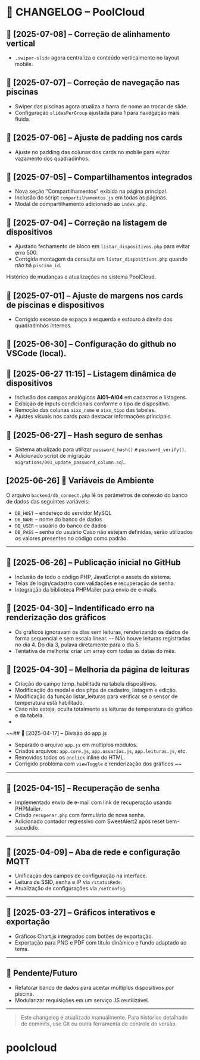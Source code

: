 # 📝 CHANGELOG – PoolCloud
## 📅 [2025-07-08] – Correção de alinhamento vertical
- `.swiper-slide` agora centraliza o conteúdo verticalmente no layout mobile.
## 📅 [2025-07-07] – Correção de navegação nas piscinas
- Swiper das piscinas agora atualiza a barra de nome ao trocar de slide.
- Configuração `slidesPerGroup` ajustada para 1 para navegação mais fluida.
## 📅 [2025-07-06] – Ajuste de padding nos cards
- Ajuste no padding das colunas dos cards no mobile para evitar vazamento dos quadradinhos.
## 📅 [2025-07-05] – Compartilhamentos integrados
- Nova seção "Compartilhamentos" exibida na página principal.
- Inclusão do script `compartilhamentos.js` em todas as páginas.
- Modal de compartilhamento adicionado ao `index.php`.
## 📅 [2025-07-04] – Correção na listagem de dispositivos
- Ajustado fechamento de bloco em `listar_dispositivos.php` para evitar erro 500.
- Corrigida montagem da consulta em `listar_dispositivos.php` quando não há `piscina_id`.



Histórico de mudanças e atualizações no sistema PoolCloud.
## 📅 [2025-07-01] – Ajuste de margens nos cards de piscinas e dispositivos
- Corrigido excesso de espaço à esquerda e estouro à direita dos quadradinhos internos.

## 📅 [2025-06-30] – Configuração do github no VSCode (local).

## 📅 [2025-06-27 11:15] – Listagem dinâmica de dispositivos
- Inclusão dos campos analógicos **AI01–AI04** em cadastros e listagens.
- Exibição de inputs condicionais conforme o tipo de dispositivo.
- Remoção das colunas `aixx_nome` e `aixx_tipo` das tabelas.
- Ajustes visuais nos cards para destacar informações principais.

## 📅 [2025-06-27] – Hash seguro de senhas
- Sistema atualizado para utilizar `password_hash()` e `password_verify()`.
- Adicionado script de migração `migrations/001_update_password_column.sql`.

## [2025-06-26] 🔑 Variáveis de Ambiente
O arquivo `backend/db_connect.php` lê os parâmetros de conexão do banco de dados das seguintes variáveis:

- `DB_HOST` – endereço do servidor MySQL
- `DB_NAME` – nome do banco de dados
- `DB_USER` – usuário do banco de dados
- `DB_PASS` – senha do usuário
Caso não estejam definidas, serão utilizados os valores presentes no código como padrão.

---
## 📅 [2025-06-26] – Publicação inicial no GitHub
- Inclusão de todo o código PHP, JavaScript e assets do sistema.
- Telas de login/cadastro com validações e recuperação de senha.
- Integração da biblioteca PHPMailer para envio de e-mails.

## 📅 [2025-04-30] – Indentificado erro na renderização dos gráficos
- Os gráficos ignoravam os dias sem leituras, renderizando os dados de forma sequencial e sem escala linear.
    -- Não houve leituras registradas no dia 4. Do dia 3, pulava diretamente para o dia 5.
- Tentativa de melhoria: criar um array com todas as datas do mês.

## 📅 [2025-04-30] – Melhoria da página de leituras
- Criação do campo temp_habilitada na tabela dispositivos. 
- Modificação do modal e dos phps de cadastro, listagem e edição. 
- Modificação da função listar_leituras para verificar se o sensor de temperatura está habilitado.
- Caso não esteja, oculta totalmente as leituras de temperatura do gráfico e da tabela.
- 

~~## 📅 [2025-04-17] – Divisão do app.js
- Separado o arquivo `app.js` em múltiplos módulos.
- Criados arquivos: `app.core.js`, `app.usuarios.js`, `app.leituras.js`, etc.
- Removidos todos os `onclick` inline do HTML.
- Corrigido problema com `viewToggle` e renderização dos gráficos.~~

---

## 📅 [2025-04-15] – Recuperação de senha
- Implementado envio de e-mail com link de recuperação usando PHPMailer.
- Criado `recuperar.php` com formulário de nova senha.
- Adicionado contador regressivo com SweetAlert2 após reset bem-sucedido.

---

## 📅 [2025-04-09] – Aba de rede e configuração MQTT
- Unificação dos campos de configuração na interface.
- Leitura de SSID, senha e IP via `/statusRede`.
- Atualização de configurações via `/setConfig`.

---

## 📅 [2025-03-27] – Gráficos interativos e exportação
- Gráficos Chart.js integrados com botões de exportação.
- Exportação para PNG e PDF com título dinâmico e fundo adaptado ao tema.

---

## 🔧 Pendente/Futuro
- Refatorar banco de dados para aceitar múltiplos dispositivos por piscina.
- Modularizar requisições em um serviço JS reutilizável.

---

> Este changelog é atualizado manualmente. Para histórico detalhado de commits, use Git ou outra ferramenta de controle de versão.
# poolcloud
